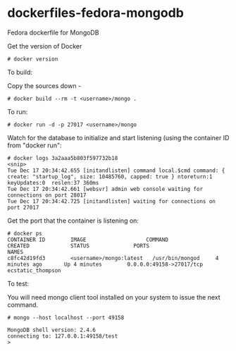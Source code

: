 dockerfiles-fedora-mongodb
========================

Fedora dockerfile for MongoDB

Get the version of Docker

    # docker version

To build:

Copy the sources down -

    # docker build --rm -t <username>/mongo .

To run:

    # docker run -d -p 27017 <username>/mongo

Watch for the database to initialize and start listening (using the container ID from "docker run":

```
# docker logs 3a2aaa5b803f597732b18
<snip>
Tue Dec 17 20:34:42.655 [initandlisten] command local.$cmd command: { create: "startup_log", size: 10485760, capped: true } ntoreturn:1 keyUpdates:0  reslen:37 360ms
Tue Dec 17 20:34:42.661 [websvr] admin web console waiting for connections on port 28017
Tue Dec 17 20:34:42.725 [initandlisten] waiting for connections on port 27017
```

Get the port that the container is listening on:

```
# docker ps
CONTAINER ID        IMAGE                   COMMAND             CREATED             STATUS              PORTS                      NAMES
c8fc42d19fd3        <username>/mongo:latest   /usr/bin/mongod     4 minutes ago       Up 4 minutes        0.0.0.0:49158->27017/tcp   ecstatic_thompson   
```

To test:

You will need mongo client tool installed on your system to issue the next command.

```
# mongo --host localhost --port 49158

MongoDB shell version: 2.4.6
connecting to: 127.0.0.1:49158/test
> 
```


